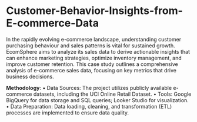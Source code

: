 # Customer-Behavior-Insights-from-E-commerce-Data
In the rapidly evolving e-commerce landscape, understanding customer purchasing behaviour and sales patterns is vital for sustained growth. EcomSphere aims to analyze its sales data to derive actionable insights that can enhance marketing strategies, optimize inventory management, and improve customer retention. This case study outlines a comprehensive analysis of e-commerce sales data, focusing on key metrics that drive business decisions.

**Methodology**:
•	Data Sources: The project utilizes publicly available e-commerce datasets, including the UCI Online Retail Dataset.
•	Tools: Google BigQuery for data storage and SQL queries; Looker Studio for visualization.
•	Data Preparation: Data loading, cleaning, and transformation (ETL) processes are implemented to ensure data quality.
